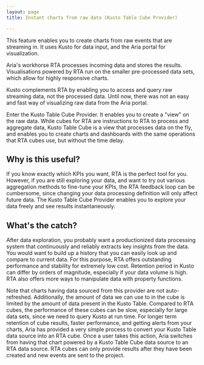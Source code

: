 ```yaml
---
layout: page
title: Instant charts from raw data (Kusto Table Cube Provider)

---
```


This feature enables you to create charts from raw events that are streaming in. It uses Kusto for data input, and the Aria portal for visualization.

Aria's workhorse RTA processes incoming data and stores the results. Visualisations powered by RTA run on the smaller pre-processed data sets, which allow for highly responsive charts.

Kusto complements RTA by enabling you to access and query raw streaming data, not the processed data. Until now, there was not an easy and fast way of visualizing raw data from the Aria portal. 

Enter the Kusto Table Cube Provider. It enables you to create a "view" on the raw data. While cubes for RTA are instructions to RTA to process and aggregate data, Kusto Table Cube is a view that processes data on the fly, and enables you to create charts and dashboards with the same operations that RTA cubes use, but without the time delay. 

## Why is this useful? 

If you know exactly which KPIs you want, RTA is the perfect tool for you. However, if you are still exploring your data, and want to try out various aggregation methods to fine-tune your KPIs, the RTA feedback loop can be cumbersome, since changing your data processing definition will only affect future data. The Kusto Table Cube Provider enables you to explore your data freely and see results instantaneously. 

## What's the catch? 

After data exploration, you probably want a productionized data processing system that continuously and reliably extracts key insights from the data. You would want to build up a history that you can easily look up and compare to current data. For this purpose, RTA offers outstanding performance and stability for extremely low cost. Retention period in Kusto can differ by orders of magnitude, especially if your data volume is high. RTA also offers more ways to manipulate data with property functions. 

Note that charts having data sourced from this provider are not auto-refreshed. Additionally, the amount of data we can use to in the cube is limited by the amount of data present in the Kusto Table. Compared to RTA cubes, the performance of these cubes can be slow, especially for large data sets, since we need to query Kusto at run time. For longer term retention of cube results, faster performance, and getting alerts from your charts, Aria has provided a very simple process to convert your Kusto Table data source into an RTA cube. Once a user takes this action, Aria switches from having that chart powered by a Kusto Table Cube data source to an RTA data source. RTA cubes can only provide results after they have been created and new events are sent to the project.
